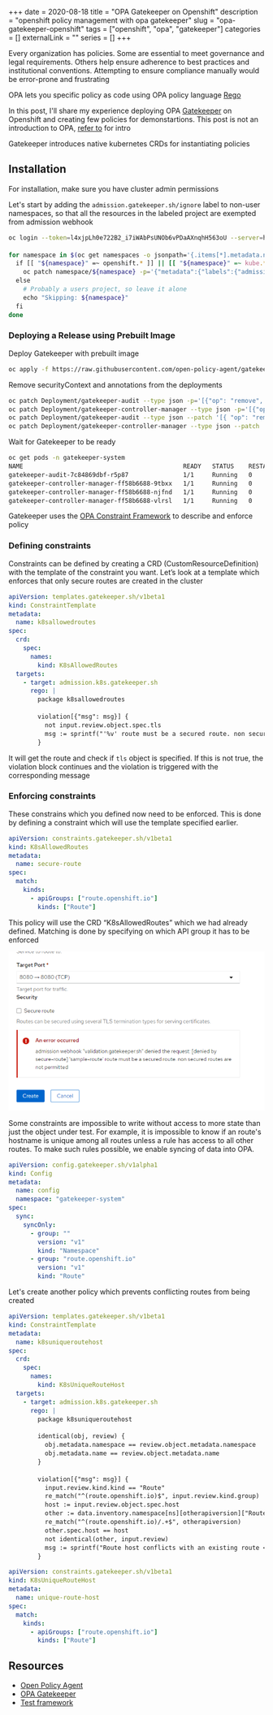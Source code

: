 +++ 
date = 2020-08-18
title = "OPA Gatekeeper on Openshift"
description = "openshift policy management with opa gatekeeper"
slug = "opa-gatekeeper-openshift" 
tags = ["openshift", "opa", "gatekeeper"]
categories = []
externalLink = ""
series = []
+++

Every organization has policies. Some are essential to meet governance and legal requirements. Others help ensure adherence to best practices and institutional conventions. Attempting to ensure compliance manually would be error-prone and frustrating

OPA lets you specific policy as code using OPA policy language [Rego](https://www.openpolicyagent.org/docs/latest/policy-language/)

In this post, I'll share my experience deploying OPA [Gatekeeper](https://github.com/open-policy-agent/gatekeeper) on Openshift and creating few policies for demonstartions. This post is not an introduction to OPA, [refer to](https://www.magalix.com/blog/introducing-policy-as-code-the-open-policy-agent-opa) for intro

Gatekeeper introduces native kubernetes CRDs for instantiating policies

## Installation

For installation, make sure you have cluster admin permissions

Let's start by adding the `admission.gatekeeper.sh/ignore` label to non-user namespaces, so that all the resources in the labeled project are exempted from admission webhook

```bash
oc login --token=l4xjpLh0e722B2_i7iWAbPsUNOb6vPDaAXnqhH563oU --server=https://api.cluster-1d4d.sandbox702.opentlc.com:6443

for namespace in $(oc get namespaces -o jsonpath='{.items[*].metadata.name}' | xargs); do
  if [[ "${namespace}" =~ openshift.* ]] || [[ "${namespace}" =~ kube.* ]] || [[ "${namespace}" =~ default ]]; then
    oc patch namespace/${namespace} -p='{"metadata":{"labels":{"admission.gatekeeper.sh/ignore":"true"}}}'
  else
    # Probably a users project, so leave it alone
    echo "Skipping: ${namespace}"
  fi
done
```

### Deploying a Release using Prebuilt Image

Deploy Gatekeeper with prebuilt image

```bash
oc apply -f https://raw.githubusercontent.com/open-policy-agent/gatekeeper/master/deploy/gatekeeper.yaml
```

Remove securityContext and annotations from the deployments

```bash
oc patch Deployment/gatekeeper-audit --type json -p='[{"op": "remove", "path": "/spec/template/metadata/annotations"}]' -n gatekeeper-system
oc patch Deployment/gatekeeper-controller-manager --type json -p='[{"op": "remove", "path": "/spec/template/metadata/annotations"}]' -n gatekeeper-system
oc patch Deployment/gatekeeper-audit --type json --patch '[{ "op": "remove", "path": "/spec/template/spec/containers/0/securityContext" }]' -n gatekeeper-system
oc patch Deployment/gatekeeper-controller-manager --type json --patch '[{ "op": "remove", "path": "/spec/template/spec/containers/0/securityContext" }]' -n gatekeeper-system
```

Wait for Gatekeeper to be ready

```bash
oc get pods -n gatekeeper-system
NAME                                            READY   STATUS    RESTARTS   AGE
gatekeeper-audit-7c84869dbf-r5p87               1/1     Running   0          2m34s
gatekeeper-controller-manager-ff58b6688-9tbxx   1/1     Running   0          3m23s
gatekeeper-controller-manager-ff58b6688-njfnd   1/1     Running   0          2m54s
gatekeeper-controller-manager-ff58b6688-vlrsl   1/1     Running   0          3m11s
```

Gatekeeper uses the [OPA Constraint Framework](https://github.com/open-policy-agent/frameworks/tree/master/constraint) to describe and enforce policy

### Defining constraints

Constraints can be defined by creating a CRD (CustomResourceDefinition) with the template of the constraint you want. Let’s look at a template which enforces that only secure routes are created in the cluster

```yaml
apiVersion: templates.gatekeeper.sh/v1beta1
kind: ConstraintTemplate
metadata:
  name: k8sallowedroutes
spec:
  crd:
    spec:
      names:
        kind: K8sAllowedRoutes
  targets:
    - target: admission.k8s.gatekeeper.sh
      rego: |
        package k8sallowedroutes

        violation[{"msg": msg}] {
          not input.review.object.spec.tls
          msg := sprintf("'%v' route must be a secured route. non secured routes are not permitted", [input.review.object.metadata.name])
        }
```

It will get the route and check if `tls` object is specified. If this is not true, the violation block continues and the violation is triggered with the corresponding message

### Enforcing constraints

These constrains which you defined now need to be enforced. This is done by defining a constraint which will use the template specified earlier.

```yaml
apiVersion: constraints.gatekeeper.sh/v1beta1
kind: K8sAllowedRoutes
metadata:
  name: secure-route
spec:
  match:
    kinds:
      - apiGroups: ["route.openshift.io"]
        kinds: ["Route"]
```

This policy will use the CRD “K8sAllowedRoutes” which we had already defined. Matching is done by specifying on which API group it has to be enforced

![nonsecure_route](nonsecure-route.png)

Some constraints are impossible to write without access to more state than just the object under test. For example, it is impossible to know if an route's hostname is unique among all routes unless a rule has access to all other routes. To make such rules possible, we enable syncing of data into OPA.

```yaml
apiVersion: config.gatekeeper.sh/v1alpha1
kind: Config
metadata:
  name: config
  namespace: "gatekeeper-system"
spec:
  sync:
    syncOnly:
      - group: ""
        version: "v1"
        kind: "Namespace"
      - group: "route.openshift.io"
        version: "v1"
        kind: "Route"
```

Let's create another policy which prevents conflicting routes from being created

```yaml
apiVersion: templates.gatekeeper.sh/v1beta1
kind: ConstraintTemplate
metadata:
  name: k8suniqueroutehost
spec:
  crd:
    spec:
      names:
        kind: K8sUniqueRouteHost
  targets:
    - target: admission.k8s.gatekeeper.sh
      rego: |
        package k8suniqueroutehost

        identical(obj, review) {
          obj.metadata.namespace == review.object.metadata.namespace
          obj.metadata.name == review.object.metadata.name
        }

        violation[{"msg": msg}] {
          input.review.kind.kind == "Route"
          re_match("^(route.openshift.io)$", input.review.kind.group)
          host := input.review.object.spec.host
          other := data.inventory.namespace[ns][otherapiversion]["Route"][name]
          re_match("^(route.openshift.io)/.+$", otherapiversion)
          other.spec.host == host
          not identical(other, input.review)
          msg := sprintf("Route host conflicts with an existing route <%v>", [host])
        }
```

```yaml
apiVersion: constraints.gatekeeper.sh/v1beta1
kind: K8sUniqueRouteHost
metadata:
  name: unique-route-host
spec:
  match:
    kinds:
      - apiGroups: ["route.openshift.io"]
        kinds: ["Route"]
```

## Resources

- [Open Policy Agent](https://www.openpolicyagent.org/docs/latest/)
- [OPA Gatekeeper](https://github.com/open-policy-agent/gatekeeper)
- [Test framework](https://github.com/open-policy-agent/conftest)
